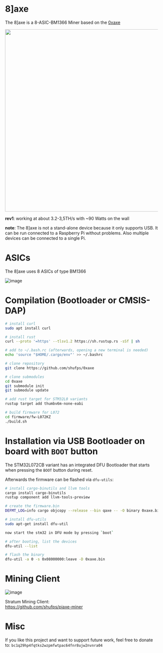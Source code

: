 # 8]axe

The 8]axe is a 8-ASIC-BM1366 Miner based on the [0xaxe](https://github.com/shufps/0xaxe)

<img src="https://github.com/shufps/0xaxe/assets/3079832/f278c0d4-3be7-44aa-b233-c5c798653ac6" width="600px">


**rev1**: working at about 3.2-3,5TH/s with ~90 Watts on the wall</br>


**note**: The 8]axe is not a stand-alone device because it only supports USB. It can be run connected to a Raspberry Pi without problems. Also multiple devices can be connected to a single Pi. 

ASICs
=====

The 8]axe uses 8 ASICs of type BM1366

![image](https://github.com/shufps/0xaxe/assets/3079832/0f3c1088-be82-4bf8-898d-34b336d1b7bd)

Compilation (Bootloader or CMSIS-DAP)
======================================

```bash
# install curl
sudo apt install curl

# install rust
curl --proto '=https' --tlsv1.2 https://sh.rustup.rs -sSf | sh

# add to ~/.bash.rc (afterwards, opening a new terminal is needed)
echo 'source "$HOME/.cargo/env"' >> ~/.bashrc

# clone repository
git clone https://github.com/shufps/0xaxe

# clone submodules
cd 0xaxe
git submodule init
git submodule update

# add rust target for STM32L0 variants
rustup target add thumbv6m-none-eabi

# build firmware for L072
cd firmware/fw-L072KZ
./build.sh
```

Installation via USB Bootloader on board with `BOOT` button
===========================================================
The STM32L072CB variant has an integrated DFU Bootloader that starts when pressing the `BOOT` button during reset.

Afterwards the firmware can be flashed via `dfu-utils`:

```bash
# install cargo-binutils and llvm tools
cargo install cargo-binutils
rustup component add llvm-tools-preview

# create the firmware.bin
DEFMT_LOG=info cargo objcopy --release --bin qaxe -- -O binary 0xaxe.bin

# install dfu-utils
sudo apt-get install dfu-util

now start the stm32 in DFU mode by pressing `boot` 

# after booting, list the devices
dfu-util --list

# flash the binary
dfu-util -a 0 -s 0x08000000:leave -D 0xaxe.bin
```



Mining Client
=============

![image](https://github.com/shufps/0xaxe/assets/3079832/8c144fcf-1d3e-4634-a884-1094abb9330f)


Stratum Mining Client:<br>
https://github.com/shufps/piaxe-miner

Misc
====
If you like this project and want to support future work, feel free to donate to: `bc1q29hp4fqtks2wzpmfwtpac64fnr8ujw2nvnra04`



